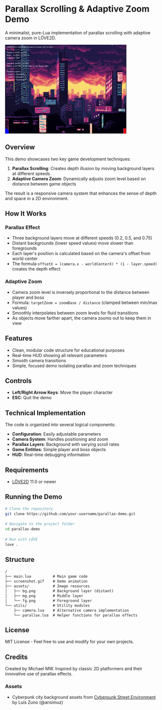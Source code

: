 # Parallax Scrolling & Adaptive Zoom Demo

A minimalist, pure-Lua implementation of parallax scrolling with adaptive camera zoom in LÖVE2D.

![Parallax Demo](screenshot.gif)

## Overview

This demo showcases two key game development techniques:

1. **Parallax Scrolling**: Creates depth illusion by moving background layers at different speeds
2. **Adaptive Camera Zoom**: Dynamically adjusts zoom level based on distance between game objects

The result is a responsive camera system that enhances the sense of depth and space in a 2D environment.

## How It Works

### Parallax Effect
- Three background layers move at different speeds (0.2, 0.5, and 0.75)
- Distant backgrounds (lower speed values) move slower than foregrounds
- Each layer's position is calculated based on the camera's offset from world center
- The formula `offsetX = (camera.x - worldCenterX) * (1 - layer.speed)` creates the depth effect

### Adaptive Zoom
- Camera zoom level is inversely proportional to the distance between player and boss
- Formula: `targetZoom = zoomBase / distance` (clamped between min/max values)
- Smoothly interpolates between zoom levels for fluid transitions
- As objects move farther apart, the camera zooms out to keep them in view

## Features

- Clean, modular code structure for educational purposes
- Real-time HUD showing all relevant parameters
- Smooth camera transitions 
- Simple, focused demo isolating parallax and zoom techniques

## Controls

- **Left/Right Arrow Keys**: Move the player character
- **ESC**: Quit the demo

## Technical Implementation

The code is organized into several logical components:

- **Configuration**: Easily adjustable parameters
- **Camera System**: Handles positioning and zoom
- **Parallax Layers**: Background with varying scroll rates
- **Game Entities**: Simple player and boss objects
- **HUD**: Real-time debugging information

## Requirements

- [LÖVE2D](https://love2d.org/) 11.0 or newer

## Running the Demo

```bash
# Clone the repository
git clone https://github.com/your-username/parallax-demo.git

# Navigate to the project folder
cd parallax-demo

# Run with LÖVE
love .
```

## Structure

```
/
├── main.lua          # Main game code
├── screenshot.gif    # Demo animation
├── assets/           # Image resources
│   ├── bg.png        # Background layer (distant)
│   ├── mg.png        # Middle layer
│   └── fg.png        # Foreground layer
└── utils/            # Utility modules
    ├── camera.lua    # Alternative camera implementation
    └── parallax.lua  # Helper functions for parallax effects
```

## License

MIT License - Feel free to use and modify for your own projects.

## Credits

Created by Michael MW. Inspired by classic 2D platformers and their innovative use of parallax effects.

### Assets
- Cyberpunk city background assets from [Cyberpunk Street Environment](https://ansimuz.itch.io/cyberpunk-street-environment) by Luis Zuno (@ansimuz)
